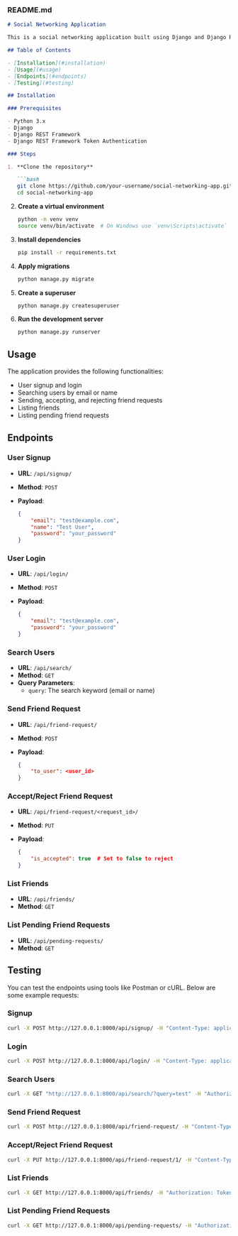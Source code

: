 ### README.md

```markdown
# Social Networking Application

This is a social networking application built using Django and Django REST Framework (DRF). The application provides functionalities for user signup, login, searching users, sending/accepting/rejecting friend requests, listing friends, and listing pending friend requests.

## Table of Contents

- [Installation](#installation)
- [Usage](#usage)
- [Endpoints](#endpoints)
- [Testing](#testing)

## Installation

### Prerequisites

- Python 3.x
- Django
- Django REST Framework
- Django REST Framework Token Authentication

### Steps

1. **Clone the repository**

   ```bash
   git clone https://github.com/your-username/social-networking-app.git
   cd social-networking-app
   ```

2. **Create a virtual environment**

   ```bash
   python -m venv venv
   source venv/bin/activate  # On Windows use `venv\Scripts\activate`
   ```

3. **Install dependencies**

   ```bash
   pip install -r requirements.txt
   ```

4. **Apply migrations**

   ```bash
   python manage.py migrate
   ```

5. **Create a superuser**

   ```bash
   python manage.py createsuperuser
   ```

6. **Run the development server**

   ```bash
   python manage.py runserver
   ```

## Usage

The application provides the following functionalities:

- User signup and login
- Searching users by email or name
- Sending, accepting, and rejecting friend requests
- Listing friends
- Listing pending friend requests

## Endpoints

### User Signup

- **URL**: `/api/signup/`
- **Method**: `POST`
- **Payload**:

  ```json
  {
      "email": "test@example.com",
      "name": "Test User",
      "password": "your_password"
  }
  ```

### User Login

- **URL**: `/api/login/`
- **Method**: `POST`
- **Payload**:

  ```json
  {
      "email": "test@example.com",
      "password": "your_password"
  }
  ```

### Search Users

- **URL**: `/api/search/`
- **Method**: `GET`
- **Query Parameters**:
  - `query`: The search keyword (email or name)

### Send Friend Request

- **URL**: `/api/friend-request/`
- **Method**: `POST`
- **Payload**:

  ```json
  {
      "to_user": <user_id>
  }
  ```

### Accept/Reject Friend Request

- **URL**: `/api/friend-request/<request_id>/`
- **Method**: `PUT`
- **Payload**:

  ```json
  {
      "is_accepted": true  # Set to false to reject
  }
  ```

### List Friends

- **URL**: `/api/friends/`
- **Method**: `GET`

### List Pending Friend Requests

- **URL**: `/api/pending-requests/`
- **Method**: `GET`

## Testing

You can test the endpoints using tools like Postman or cURL. Below are some example requests:

### Signup

```bash
curl -X POST http://127.0.0.1:8000/api/signup/ -H "Content-Type: application/json" -d '{"email": "test@example.com", "name": "Test User", "password": "your_password"}'
```

### Login

```bash
curl -X POST http://127.0.0.1:8000/api/login/ -H "Content-Type: application/json" -d '{"email": "test@example.com", "password": "your_password"}'
```

### Search Users

```bash
curl -X GET "http://127.0.0.1:8000/api/search/?query=test" -H "Authorization: Token your_token_here"
```

### Send Friend Request

```bash
curl -X POST http://127.0.0.1:8000/api/friend-request/ -H "Content-Type: application/json" -H "Authorization: Token your_token_here" -d '{"to_user": 2}'
```

### Accept/Reject Friend Request

```bash
curl -X PUT http://127.0.0.1:8000/api/friend-request/1/ -H "Content-Type: application/json" -H "Authorization: Token your_token_here" -d '{"is_accepted": true}'
```

### List Friends

```bash
curl -X GET http://127.0.0.1:8000/api/friends/ -H "Authorization: Token your_token_here"
```

### List Pending Friend Requests

```bash
curl -X GET http://127.0.0.1:8000/api/pending-requests/ -H "Authorization: Token your_token_here"
```
